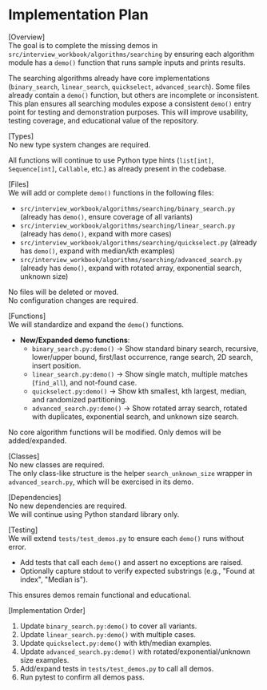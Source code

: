 # Implementation Plan

[Overview]  
The goal is to complete the missing demos in `src/interview_workbook/algorithms/searching` by ensuring each algorithm module has a `demo()` function that runs sample inputs and prints results.

The searching algorithms already have core implementations (`binary_search`, `linear_search`, `quickselect`, `advanced_search`). Some files already contain a `demo()` function, but others are incomplete or inconsistent. This plan ensures all searching modules expose a consistent `demo()` entry point for testing and demonstration purposes. This will improve usability, testing coverage, and educational value of the repository.

[Types]  
No new type system changes are required.

All functions will continue to use Python type hints (`list[int]`, `Sequence[int]`, `Callable`, etc.) as already present in the codebase.

[Files]  
We will add or complete `demo()` functions in the following files:
- `src/interview_workbook/algorithms/searching/binary_search.py` (already has `demo()`, ensure coverage of all variants)
- `src/interview_workbook/algorithms/searching/linear_search.py` (already has `demo()`, expand with more cases)
- `src/interview_workbook/algorithms/searching/quickselect.py` (already has `demo()`, expand with median/kth examples)
- `src/interview_workbook/algorithms/searching/advanced_search.py` (already has `demo()`, expand with rotated array, exponential search, unknown size)

No files will be deleted or moved.  
No configuration changes are required.

[Functions]  
We will standardize and expand the `demo()` functions.

- **New/Expanded demo functions**:
  - `binary_search.py:demo()` → Show standard binary search, recursive, lower/upper bound, first/last occurrence, range search, 2D search, insert position.
  - `linear_search.py:demo()` → Show single match, multiple matches (`find_all`), and not-found case.
  - `quickselect.py:demo()` → Show kth smallest, kth largest, median, and randomized partitioning.
  - `advanced_search.py:demo()` → Show rotated array search, rotated with duplicates, exponential search, and unknown size search.

No core algorithm functions will be modified. Only demos will be added/expanded.

[Classes]  
No new classes are required.  
The only class-like structure is the helper `search_unknown_size` wrapper in `advanced_search.py`, which will be exercised in its demo.

[Dependencies]  
No new dependencies are required.  
We will continue using Python standard library only.

[Testing]  
We will extend `tests/test_demos.py` to ensure each `demo()` runs without error.  
- Add tests that call each `demo()` and assert no exceptions are raised.  
- Optionally capture stdout to verify expected substrings (e.g., "Found at index", "Median is").  

This ensures demos remain functional and educational.

[Implementation Order]  
1. Update `binary_search.py:demo()` to cover all variants.  
2. Update `linear_search.py:demo()` with multiple cases.  
3. Update `quickselect.py:demo()` with kth/median examples.  
4. Update `advanced_search.py:demo()` with rotated/exponential/unknown size examples.  
5. Add/expand tests in `tests/test_demos.py` to call all demos.  
6. Run pytest to confirm all demos pass.
